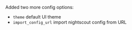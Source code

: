 Added two more config options:

- `theme` default UI theme
- `import_config_url` import nightscout config from URL